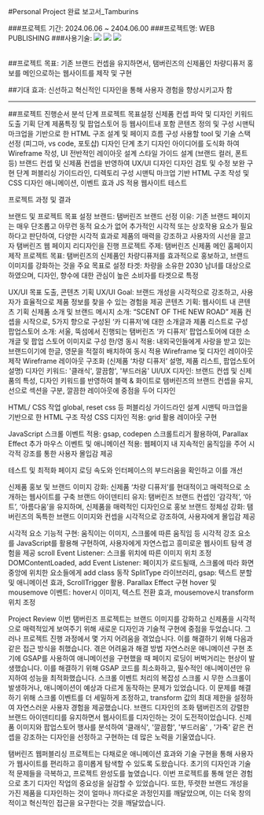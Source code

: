 #Personal Project 완료 보고서_Tamburins

###프로젝트 기간: 2024.06.06 ~ 2404.06.00 
###프로젝트명: WEB PUBLISHING
###사용기술: <img src="https://img.shields.io/badge/HTML5-E34F26?style=flat-square&logo=HTML5&logoColor=white"/> <img src="https://img.shields.io/badge/CSS3-1572B6?style=flat-square&logo=CSS3&logoColor=white"/> <img src="https://img.shields.io/badge/Java--Script-F7DF1E?style=flat-square&logo=JAVASCRIPT&logoColor=black"/>

<br>
##프로젝트 목표: 기존 브랜드 컨셉을 유지하면서, 탬버린즈의 신제품인 차량디퓨저 홍보를 메인으로하는 웹사이트를 제작 및 구현
  
##기대 효과: 신선하고 혁신적인 디자인을 통해 사용자 경험을 향상시키고자 함
 
---

##프로젝트 진행순서
분석 단계
프로젝트 목표설정
신제품 컨셉 파악 및 디자인 키워드 도출
기획 단계
제품특징 및 팝업스토어 등 웹사이트내 포함 콘텐츠 정의 및 구성
시맨틱 마크업을 기반으로 한 HTML 구조 설계 및 페이지 흐름 구성
사용할 tool 및 기술 스택 선정 (피그마, vs code, 포토샵)
디자인 단계
초기 디자인 아이디어를 도식화 하여 Wireframe 작성, UI 전반적인 레이아웃 설계
스타일 가이드 설계 (브랜드 컬러, 폰트 등)
브랜드 컨셉 및 신제품 컨셉을 반영하여 UX/UI 디자인
디자인 검토 및 수정 보완
구현 단계
퍼블리싱 가이드라인, 디렉토리 구성
시맨틱 마크업 기반 HTML 구조 작성 및 CSS 디자인
애니메이션, 이벤트 효과 JS 적용
웹사이트 테스트




프로젝트 과정 및 결과

브랜드 및 프로젝트 목표 설정
브랜드: 탬버린즈
브랜드 선정 이유: 기존 브랜드 페이지는 매우 단조롭고 아무런 동적 요소가 없어 추가적인 시각적 또는 상호작용 요소가 필요하다고 판단하여, 다양한 시각적 효과로 제품의 매력을 강조하고 사용자의 시선을 끌고자 탬버린즈 웹   페이지 리디자인을 진행
프로젝트 주제: 탬버린즈 신제품 메인 홈페이지 제작
프로젝트 목표: 탬버린즈의 신제품인 차량디퓨저를 효과적으로 홍보하고, 브랜드 이미지를 강화하는 것을 주요 목표로 설정 
타겟: 차량을 소유한 2030 남녀를 대상으로 하였으며, 디자인, 향수에 대한 관심이 높은 소비자를 타겟으로 특정

UX/UI 목표 도출, 콘텐츠 기획
UX/UI Goal: 브랜드 개성을 시각적으로 강조하고, 사용자가 효율적으로 제품 정보를 찾을 수 있는 경험을 제공
콘텐츠 기획: 웹사이트 내 콘텐츠 기획
신제품 소개 및 브랜드 메시지 소개: “SCENT OF THE NEW ROAD” 제품 컨셉을 시작으로, 5가지 향으로 구성된 ‘카 디퓨저’에 대한 소개글과 제품 리스트로 구성
팝업스토어 소개: 서울, 뚝섬에서 진행되는 탬버린즈 ‘카 디퓨저’ 팝업스토어에 대한 소개글 및 팝업 스토어 이미지로 구성
한/영 동시 적용: 내외국인들에게 사랑을 받고 있는 브랜드이기에 한글, 영문을 적절히 배치하여 동시 적용
Wireframe 및 디자인 레이아웃 제작
Wireframe 레이아웃 구조화 (신제품 ‘차량 디퓨저’ 설명, 제품 리스트, 팝업스토어 설명)
디자인 키워드:  '클래식', 깔끔함', '부드러움'
UI/UX 디자인: 브랜드 컨셉 및 신제품의 특성, 디자인 키워드를 반영하여 블랙 & 화이트로 탬버린즈의 브랜드 컨셉을 유지, 선으로 섹션을 구분, 깔끔한 레이아웃에 중점을 두어 디자인

HTML/ CSS 작업
global, reset css 등 퍼블리싱 가이드라인 설계
시맨틱 마크업을 기반으로 한 HTML 구조 작성
CSS 디자인 적용: grid 활용 레이아웃 구현

JavaScript
스크롤 이벤트 적용: gsap, codepen 스크롤트리거 활용하여, Parallax Effect 추가
마우스 이벤트 및 애니메이션 적용: 웹페이지 내 지속적인 움직임을 주어 시각적 강조를 통한 사용자 몰입감 제공

테스트 및 최적화
페이지 로딩 속도와 인터페이스의 부드러움을 확인하고 이를 개선


신제품 홍보 및 브랜드 이미지 강화: 신제품 ‘차량 디퓨저’를 현대적이고 매력적으로 소개하는 웹사이트를 구축
브랜드 아이덴티티 유지: 탬버린즈 브랜드 컨셉인  ‘감각적’, ‘아트’, ‘아름다움’을 유지하며, 신제품을 매력적인 디자인으로 홍보
브랜드 정체성 강화: 탬버린즈의 독특한 브랜드 이미지와 컨셉을 시각적으로 강조하여, 사용자에게 몰입감 제공

시각적 요소 기능적 구현: 움직이는 이미지, 스크롤에 따른 움직임 등 시각적 강조 요소를 JavaScript를 활용해 구현하여, 사용자에게 자연스럽고 흥미로운 웹사이트 탐색 경험을 제공
scroll Event Listener: 스크롤 위치에 따른 이미지 위치 조정
DOMContentLoaded, add Event Listener: 페이지가 로드될때, 스크롤에 따라 화면 중앙에 위치한 요소들에게 add class 동작
SplitType 라이브러리, gsap: 텍스트 분할 및 애니메이션 효과, ScrollTrigger 활용. Parallax Effect 구현
hover 및 mousemove 이벤트: hover시 이미지, 텍스트 전환 효과, mousemove시 transform 위치 조정




Project Review
이번 탬버린즈 프로젝트는 브랜드 이미지를 강화하고 신제품을 시각적으로 매력적있게 보여주기 위해 새로운 디자인과 기술적 구현에 중점을 두었습니다. 그러나 프로젝트 진행 과정에서 몇 가지 어려움을 겪었습니다. 이를 해결하기 위해 다음과 같은 접근 방식을 취했습니다.
겪은 어려움과 해결 방법
자연스러운 애니메이션 구현
초기에 GSAP를 사용하여 애니메이션을 구현했을 때 페이지 로딩이 버벅거리는 현상이 발생했습니다. 이를 해결하기 위해 GSAP 코드를 최소화하고, 필수적인 애니메이션만 유지하여 성능을 최적화했습니다.
스크롤 이벤트 처리의 복잡성
스크롤 시 무한 스크롤이 발생하거나, 애니메이션이 예상과 다르게 동작하는 문제가 있었습니다. 이 문제를 해결하기 위해 스크롤 이벤트를 더 세밀하게 조정하고, transform 값의 최대 제한을 설정하여 자연스러운 사용자 경험을 제공했습니다.
브랜드 디자인의 조화
탬버린즈의 강렬한 브랜드 아이덴티티를 유지하면서 웹사이트를 디자인하는 것이 도전적이었습니다. 신제품 이미지와 팝업스토어 행사를 분석하여 '클래식', '깔끔함', '부드러움' , '가죽' 같은 컨셉을 강조하는 디자인을 선정하고 구현하는 데 많은 노력을 기울였습니다.


탬버린즈 웹퍼블리싱 프로젝트는 다채로운 애니메이션 효과와 기술 구현을 통해 사용자가 웹사이트를 편리하고 흥미롭게 탐색할 수 있도록 도왔습니다. 초기의 디자인과 기술적 문제들을 극복하고, 프로젝트 완성도를 높였습니다.
이번 프로젝트를 통해 얻은 경험으로 초기 디자인 작업의 중요성을 실감할 수 있었습니다. 또한, 뚜렷한 브랜드 개성을 가진 제품을 디자인하는 것이 얼마나 까다로운 과정인지를 깨달았으며, 이는 더욱 창의적이고 혁신적인 접근을 요구한다는 것을 깨달았습니다.




